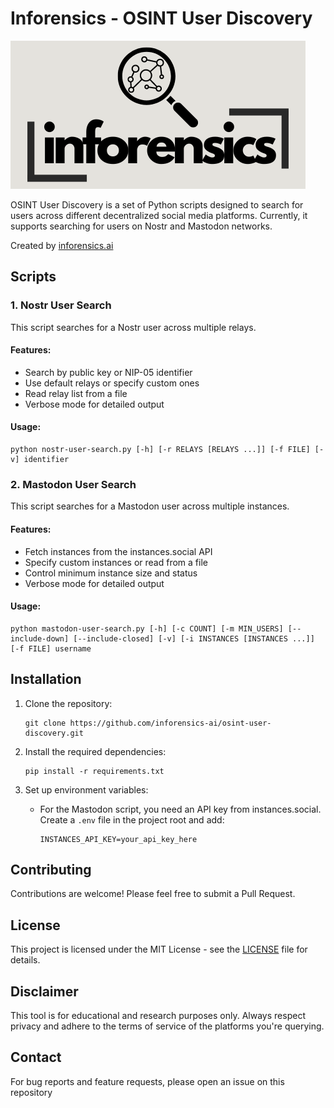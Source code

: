# Inforensics - OSINT User Discovery

![Inforensics](https://github.com/Inforensics/.github/blob/main/logo.png)

OSINT User Discovery is a set of Python scripts designed to search for users across different decentralized social media platforms. Currently, it supports searching for users on Nostr and Mastodon networks.

Created by [inforensics.ai](https://inforensics.ai)

## Scripts

### 1. Nostr User Search

This script searches for a Nostr user across multiple relays.

#### Features:
- Search by public key or NIP-05 identifier
- Use default relays or specify custom ones
- Read relay list from a file
- Verbose mode for detailed output

#### Usage:
```
python nostr-user-search.py [-h] [-r RELAYS [RELAYS ...]] [-f FILE] [-v] identifier
```

### 2. Mastodon User Search

This script searches for a Mastodon user across multiple instances.

#### Features:
- Fetch instances from the instances.social API
- Specify custom instances or read from a file
- Control minimum instance size and status
- Verbose mode for detailed output

#### Usage:
```
python mastodon-user-search.py [-h] [-c COUNT] [-m MIN_USERS] [--include-down] [--include-closed] [-v] [-i INSTANCES [INSTANCES ...]] [-f FILE] username
```

## Installation

1. Clone the repository:
   ```
   git clone https://github.com/inforensics-ai/osint-user-discovery.git
   ```

2. Install the required dependencies:
   ```
   pip install -r requirements.txt
   ```

3. Set up environment variables:
   - For the Mastodon script, you need an API key from instances.social. Create a `.env` file in the project root and add:
     ```
     INSTANCES_API_KEY=your_api_key_here
     ```

## Contributing

Contributions are welcome! Please feel free to submit a Pull Request.

## License

This project is licensed under the MIT License - see the [LICENSE](LICENSE) file for details.

## Disclaimer

This tool is for educational and research purposes only. Always respect privacy and adhere to the terms of service of the platforms you're querying.

## Contact

For bug reports and feature requests, please open an issue on this repository

